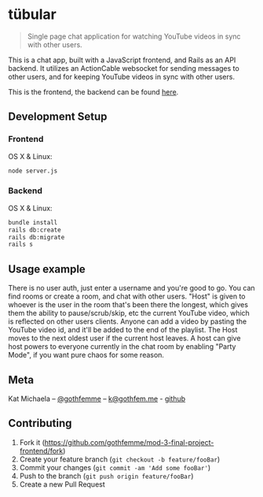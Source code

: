 # tübular
> Single page chat application for watching YouTube videos in sync with other users.

This is a chat app, built with a JavaScript frontend, and Rails as an API backend. It utilizes an ActionCable websocket for sending messages to other users, and for keeping YouTube videos in sync with other users.

This is the frontend, the backend can be found [here](https://github.com/gothfemme/mod-3-final-project-backend/).

## Development Setup

### Frontend

OS X & Linux:

```sh
node server.js
```

### Backend

OS X & Linux:

```sh
bundle install
rails db:create
rails db:migrate
rails s
```

## Usage example

There is no user auth, just enter a username and you're good to go. You can find rooms or create a room, and chat with other users. "Host" is given to whoever is the user in the room that's been there the longest, which gives them the ability to pause/scrub/skip, etc the current YouTube video, which is reflected on other users clients. Anyone can add a video by pasting the YouTube video id, and it'll be added to the end of the playlist. The Host moves to the next oldest user if the current host leaves. A host can give host powers to everyone currently in the chat room by enabling "Party Mode", if you want pure chaos for some reason.


## Meta

Kat Michaela – [@gothfemme](https://twitter.com/gothfemme) – k@gothfem.me - [github](https://github.com/gothfemme/)

## Contributing

1. Fork it (<https://github.com/gothfemme/mod-3-final-project-frontend/fork>)
2. Create your feature branch (`git checkout -b feature/fooBar`)
3. Commit your changes (`git commit -am 'Add some fooBar'`)
4. Push to the branch (`git push origin feature/fooBar`)
5. Create a new Pull Request

